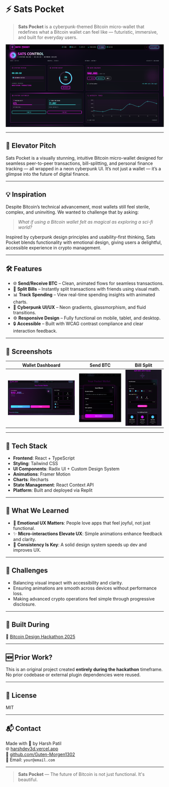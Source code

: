 # ⚡ Sats Pocket

> **Sats Pocket** is a cyberpunk-themed Bitcoin micro-wallet that redefines what a Bitcoin wallet can feel like — futuristic, immersive, and built for everyday users.

![Sats Pocket Hero](./assets/satspocket-banner.png)

---

## 🚀 Elevator Pitch

Sats Pocket is a visually stunning, intuitive Bitcoin micro-wallet designed for seamless peer-to-peer transactions, bill-splitting, and personal finance tracking — all wrapped in a neon cyberpunk UI. It’s not just a wallet — it’s a glimpse into the future of digital finance.

---

## 💡 Inspiration

Despite Bitcoin’s technical advancement, most wallets still feel sterile, complex, and uninviting. We wanted to challenge that by asking:

> *What if using a Bitcoin wallet felt as magical as exploring a sci-fi world?*

Inspired by cyberpunk design principles and usability-first thinking, Sats Pocket blends functionality with emotional design, giving users a delightful, accessible experience in crypto management.

---

## 🛠️ Features

- 🌐 **Send/Receive BTC** – Clean, animated flows for seamless transactions.
- 🤝 **Split Bills** – Instantly split transactions with friends using visual math.
- 📊 **Track Spending** – View real-time spending insights with animated charts.
- 💎 **Cyberpunk UI/UX** – Neon gradients, glassmorphism, and fluid transitions.
- ⚙️ **Responsive Design** – Fully functional on mobile, tablet, and desktop.
- 🔒 **Accessible** – Built with WCAG contrast compliance and clear interaction feedback.

---

## 📸 Screenshots

| Wallet Dashboard | Send BTC | Bill Split |
|------------------|----------|------------|
| ![](./assets/screenshot1.png) | ![](./assets/screenshot2.png) | ![](./assets/screenshot3.png) |

---

## 🧩 Tech Stack

- **Frontend**: React + TypeScript  
- **Styling**: Tailwind CSS  
- **UI Components**: Radix UI + Custom Design System  
- **Animations**: Framer Motion  
- **Charts**: Recharts  
- **State Management**: React Context API  
- **Platform**: Built and deployed via Replit

---

## 🧠 What We Learned

- 🎨 **Emotional UX Matters**: People love apps that feel joyful, not just functional.
- ✨ **Micro-interactions Elevate UX**: Simple animations enhance feedback and clarity.
- 📐 **Consistency Is Key**: A solid design system speeds up dev and improves UX.

---

## 🧗 Challenges

- Balancing visual impact with accessibility and clarity.
- Ensuring animations are smooth across devices without performance loss.
- Making advanced crypto operations feel simple through progressive disclosure.

---

## 🧱 Built During

🔗 [Bitcoin Design Hackathon 2025](https://bitcoin.design/hackathon)

---

## 🆕 Prior Work?

This is an original project created **entirely during the hackathon** timeframe. No prior codebase or external plugin dependencies were reused.

---

## 🧾 License

MIT

---

## 📬 Contact

Made with 💜 by Harsh Patil  
🌐 [harshdev3d.vercel.app](https://harshdev3d.vercel.app)  
🐙 [github.com/Guten-Morgen1302](https://github.com/Guten-Morgen1302)  
📩 Email: `your@email.com`

---

> **Sats Pocket** — The future of Bitcoin is not just functional. It's beautiful.
